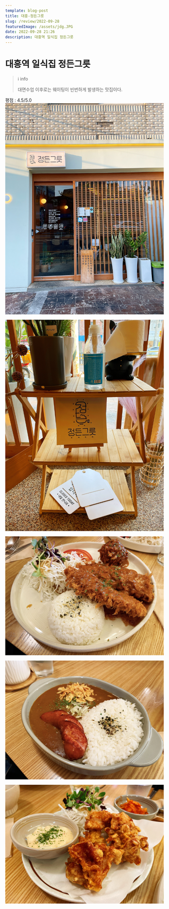 ```yaml
---
template: blog-post
title: 대흥-정든그릇
slug: /review/2022-09-28
featuredImage: /assets/jdg.JPG
date: 2022-09-28 21:26
description: 대흥역 일식집 정든그릇 
---
```

# 대흥역 일식집 정든그릇 

>ℹ️ info
> 
> 대면수업 이후로는 웨이팅이 빈번하게 발생하는 맛집이다.

평점 : 4.5/5.0
![](images/0.JPG)

![](images/1.JPG)

![](images/IMG_7402.JPG)

![](images/IMG_7403.JPG)

![](images/IMG_7405.JPG)






